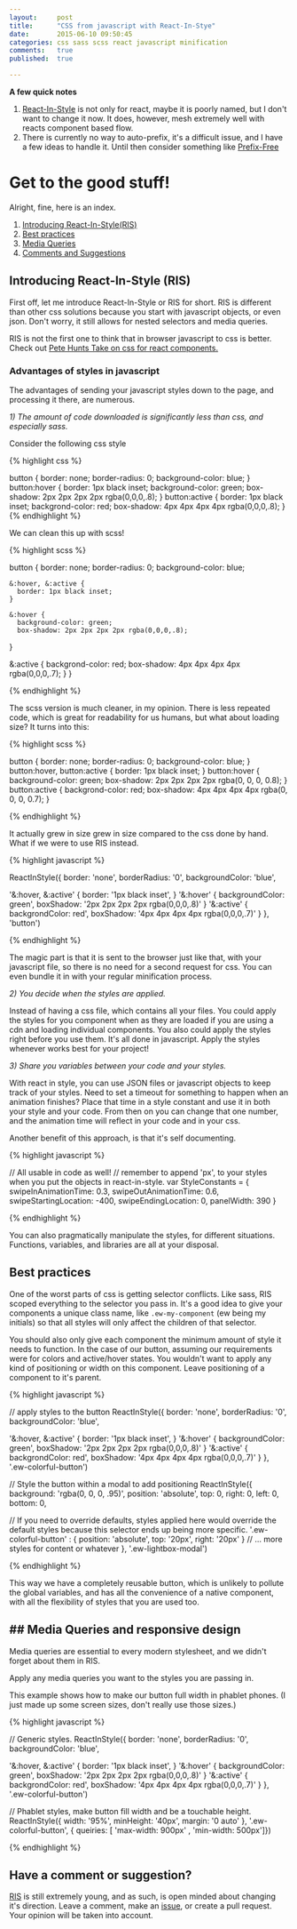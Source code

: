 ```yaml
---
layout:     post
title:      "CSS from javascript with React-In-Stye"
date:       2015-06-10 09:50:45
categories: css sass scss react javascript minification
comments:   true
published:  true

---
```

**A few quick notes**

1. [React-In-Style](https://github.com/ericwooley/react-in-style) is not only for react, maybe it is poorly named, but I don't want to change it now. It does, however, mesh extremely well with reacts component based flow.
2. There is currently no way to auto-prefix, it's a difficult issue, and I have a few ideas to handle it. Until then consider something like [Prefix-Free](http://leaverou.github.io/prefixfree.)

# Get to the good stuff!

Alright, fine, here is an index.

  1. [Introducing React-In-Style(RIS)](#RIS)
  2. [Best practices](#bestpractices)
  3. [Media Queries](#MediaQueries)
  4. [Comments and Suggestions](#Comments)

## <a name="RIS"></a>Introducing React-In-Style (RIS)


First off, let me introduce React-In-Style or RIS for short. RIS is different than other css solutions because you start with javascript objects, or even json. Don't worry, it still allows for nested selectors and media queries.

RIS is not the first one to think that in browser javascript to css is better. Check out [Pete Hunts Take on css for react components.](https://github.com/petehunt/jsxstyle)

### Advantages of styles in javascript
The advantages of sending your javascript styles down to the page, and processing it there, are numerous.

_1) The amount of code downloaded is significantly less than css, and especially sass._

Consider the following css style

{% highlight css %}

button {
	border: none;
	border-radius: 0;
	background-color: blue;
}
button:hover {
	border: 1px black inset;
	background-color: green;
	box-shadow: 2px 2px 2px 2px rgba(0,0,0,.8);
}
button:active {
	border: 1px black inset;
	backgrond-color: red;
	box-shadow: 4px 4px 4px 4px rgba(0,0,0,.8);
}
{% endhighlight %}

We can clean this up with scss!

{% highlight scss %}

button {
  border: none;
  border-radius: 0;
  background-color: blue;

    &:hover, &:active {
      border: 1px black inset;
    }

    &:hover {
      background-color: green;
      box-shadow: 2px 2px 2px 2px rgba(0,0,0,.8);
  }

  &:active {
    backgrond-color: red;
    box-shadow: 4px 4px 4px 4px rgba(0,0,0,.7);
  }
}

{% endhighlight %}

  The scss version is much cleaner, in my opinion. There is less repeated code, which is great for readability for us humans,  but what about loading size?
  It turns into this:

{% highlight scss %}

button {
  border: none;
  border-radius: 0;
  background-color: blue;
}
button:hover, button:active {
  border: 1px black inset;
}
button:hover {
  background-color: green;
  box-shadow: 2px 2px 2px 2px rgba(0, 0, 0, 0.8);
}
button:active {
  backgrond-color: red;
  box-shadow: 4px 4px 4px 4px rgba(0, 0, 0, 0.7);
}

{% endhighlight %}

  It actually grew in size grew in size compared to the css done by hand. What if we were to use RIS instead.

{% highlight javascript %}


ReactInStyle({
  border: 'none',
  borderRadius: '0',
  backgroundColor: 'blue',

  '&:hover, &:active' {
    border: '1px black inset',
  }
  '&:hover' {
      backgroundColor: green',
      boxShadow: '2px 2px 2px 2px rgba(0,0,0,.8)'
  }
  '&:active' {
    backgrondColor: red',
    boxShadow: '4px 4px 4px 4px rgba(0,0,0,.7)'
  }
}, 'button')

{% endhighlight %}


  The magic part is that it is sent to the browser just like that, with your javascript file, so there is no need for a second request for css. You can even bundle it in with your regular minification process.

_2) You decide when the styles are applied._

Instead of having a css file, which contains all your files. You could apply the styles for you component when as they are loaded if you are using a cdn and loading individual components. You also could apply the styles right before you use them. It's all done in javascript. Apply the styles whenever works best for your project!

_3) Share you variables between your code and your styles._

With react in style, you can use JSON files or javascript objects to keep track of your styles. Need to set a timeout for something to happen when an animation finishes? Place that time in a style constant and use it in both your style and your code. From then on you can change that one number, and the animation time will reflect in your code and in your css.

Another benefit of this approach, is that it's self documenting.

{% highlight javascript %}

// All usable in code as well!
// remember to append 'px', to your styles when you put the objects in react-in-style.
var StyleConstants = {
  swipeInAnimationTime: 0.3,
  swipeOutAnimationTime: 0.6,
  swipeStartingLocation: -400,
  swipeEndingLocation: 0,
  panelWidth: 390
}

{% endhighlight %}

You can also pragmatically manipulate the styles, for different situations. Functions, variables, and libraries are all at your disposal.

## <a name="bestpractices"></a>Best practices

One of the worst parts of css is getting selector conflicts. Like sass, RIS scoped everything to the selector you pass in. It's a good idea to give your  components a unique class name, like `.ew-my-component` (ew being my initials) so that all styles will only affect the children of that selector.

You should also only give each component the minimum amount of style it needs to function. In the case of our button, assuming our requirements were for  colors and active/hover states. You wouldn't want to apply any kind of positioning or width on this component. Leave positioning of a component to it's parent.

{% highlight javascript %}

// apply styles to the button
ReactInStyle({
  border: 'none',
  borderRadius: '0',
  backgroundColor: 'blue',

  '&:hover, &:active' {
    border: '1px black inset',
  }
  '&:hover' {
      backgroundColor: green',
      boxShadow: '2px 2px 2px 2px rgba(0,0,0,.8)'
  }
  '&:active' {
    backgrondColor: red',
    boxShadow: '4px 4px 4px 4px rgba(0,0,0,.7)'
  }
}, '.ew-colorful-button')

//  Style the button within a modal to add positioning
ReactInStyle({
  background: 'rgba(0, 0, 0, .95)',
  position: 'absolute',
  top: 0,
  right: 0,
  left: 0,
  bottom: 0,

  // If you need to override defaults, styles applied here would override the default styles because this selector ends up being more specific.
  '.ew-colorful-button' : {
    position: 'absolute',
    top: '20px',
    right: '20px'
  }
  // ... more styles for content or whatever
}, '.ew-lightbox-modal')

{% endhighlight %}

This way we have a completely reusable button, which is unlikely to pollute the global variables, and has all the convenience of a native component, with all the flexibility of styles that you are used too.

## ## <a name="MediaQueries"></a>Media Queries and responsive design

Media queries are essential to every modern stylesheet, and we didn't forget about them in RIS.

Apply any media queries you want to the styles you are passing in.

This example shows how to make our button full width in phablet phones. (I just made up some screen sizes, don't really use those sizes.)

{% highlight javascript %}

// Generic styles.
ReactInStyle({
  border: 'none',
  borderRadius: '0',
  backgroundColor: 'blue',

  '&:hover, &:active' {
    border: '1px black inset',
  }
  '&:hover' {
      backgroundColor: green',
      boxShadow: '2px 2px 2px 2px rgba(0,0,0,.8)'
  }
  '&:active' {
    backgrondColor: red',
    boxShadow: '4px 4px 4px 4px rgba(0,0,0,.7)'
  }
}, '.ew-colorful-button')

// Phablet styles, make button fill width and be a touchable height.
ReactInStyle({
  width: '95%',
  minHeight:  '40px',
  margin: '0 auto'
}, '.ew-colorful-button', {
  queiries: [
    'max-width: 900px' ,
    'min-width: 500px']})

{% endhighlight %}


## <a name="Comments"></a> Have a comment or suggestion?
[RIS](https://github.com/ericwooley/react-in-style) is still extremely young, and as such, is open minded about changing it's direction. Leave a comment, make an [issue](https://github.com/ericwooley/react-in-style/issues), or create a pull request. Your opinion will be taken into account.

